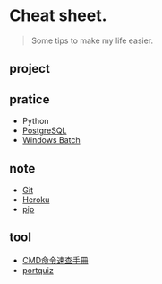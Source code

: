 # Cheat sheet.

> Some tips to make my life easier.

## project

## pratice
- Python
- [PostgreSQL](PostgreSQL/PostgreSQL.md)
- [Windows Batch](BAT.md)

## note
- [Git](git_cheat_sheet.md)
- [Heroku](heroku_CLI.md)
- [pip](python_pip.md)

## tool
- [CMD命令速查手冊](http://www.cas.idv.tw/Documents/Micorsoft/CMDManual/CMD%E5%91%BD%E4%BB%A4%E9%80%9F%E6%9F%A5%E6%89%8B%E5%86%8A.asp)
- [portquiz](http://portquiz.net/)
